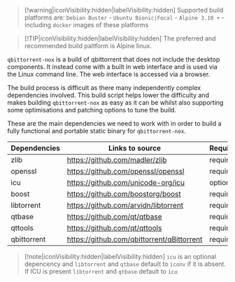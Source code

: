 > [!warning|iconVisibility:hidden|labelVisibility:hidden]
> Supported build platforms are: `Debian Buster` - `Ubuntu Bionic|Focal` - `Alpine 3.10 +` - including `docker` images of these platforms

> [!TIP|iconVisibility:hidden|labelVisibility:hidden] The preferred and recommended build paltform is Alpine linux.

`qbittorrent-nox` is a build of qbittorrent that does not include the desktop components. It instead come with a built in web interface and is used via the Linux command line. The web interface is accessed via a browser.

The build process is difficult as there many independently complex dependencies involved. This build script helps lower the difficulty and makes building `qbittorrent-nox` as easy as it can be whilst also supporting some optimisations and patching options to tune the build. 

These are the main dependencies we need to work with in order to build a fully functional and portable static binary for `qbittorrent-nox`.

| Dependencies | Links to source                              | Requirements |
| ------------ | -------------------------------------------- | ------------ |
| zlib         | <https://github.com/madler/zlib>             | required     |
| openssl      | <https://github.com/openssl/openssl>         | required     |
| icu          | <https://github.com/unicode-org/icu>         | optional     |
| boost        | <https://github.com/boostorg/boost>          | required     |
| libtorrent   | <https://github.com/arvidn/libtorrent>       | required     |
| qtbase       | <https://github.com/qt/qtbase>               | required     |
| qttools      | <https://github.com/qt/qttools>              | required     |
| qbittorrent  | <https://github.com/qbittorrent/qBittorrent> | required     |

> [!note|iconVisibility:hidden|labelVisibility:hidden]
> `icu` is an optional depencency and `libtorrent` and `qtbase` default to `iconv` if it is absent. If ICU is present `libtorrent` and `qtbase` default to `icu`